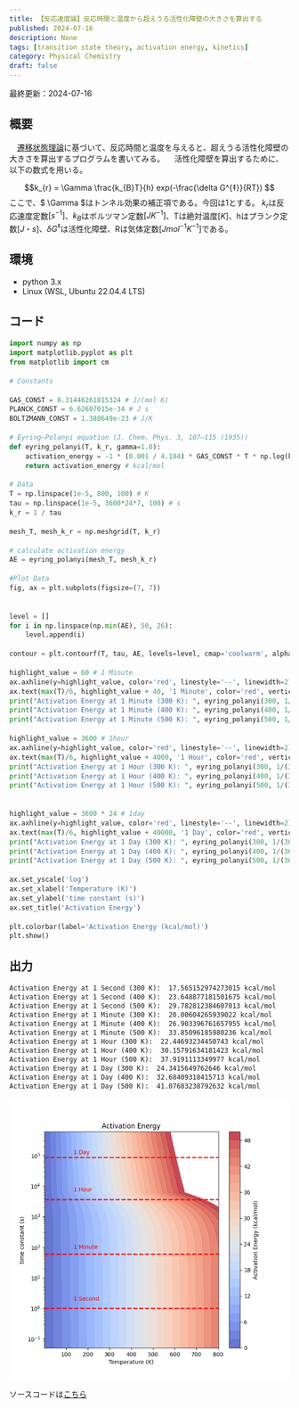 ```yaml
---
title: 【反応速度論】反応時間と温度から超えうる活性化障壁の大きさを算出する
published: 2024-07-16
description: None
tags: [transition state theory, activation energy, kinetics]
category: Physical Chemistry
draft: false
---
```

最終更新：2024-07-16

## 概要

　[遷移状態理論](https://en.wikipedia.org/wiki/Transition_state_theory)に基づいて、反応時間と温度を与えると、超えうる活性化障壁の大きさを算出するプログラムを書いてみる。
　活性化障壁を算出するために、以下の数式を用いる。

$$k_{r} = \Gamma \frac{k_{B}T}{h} exp(-\frac{\delta G^{‡}}{RT}) $$
ここで、$ \Gamma $はトンネル効果の補正項である。今回は1とする。
$k_{r}$は反応速度定数$[s^{-1} ]$、$k_{B}$はボルツマン定数$[J K^{-1}]$、Tは絶対温度$[K ]$、hはプランク定数$[J・s ]$、$\delta G^{‡}$は活性化障壁、Rは気体定数$[J mol^{-1} K^{-1} ]$である。


## 環境
 - python 3.x 
 - Linux (WSL, Ubuntu 22.04.4 LTS)

## コード


```python
import numpy as np
import matplotlib.pyplot as plt
from matplotlib import cm

# Constants

GAS_CONST = 8.31446261815324 # J/(mol K)
PLANCK_CONST = 6.62607015e-34 # J s
BOLTZMANN_CONST = 1.380649e-23 # J/K

# Eyring–Polanyi equation (J. Chem. Phys. 3, 107–115 (1935))
def eyring_polanyi(T, k_r, gamma=1.0):
    activation_energy = -1 * (0.001 / 4.184) * GAS_CONST * T * np.log(k_r * PLANCK_CONST / (T * BOLTZMANN_CONST * gamma))
    return activation_energy # kcal/mol
 
# Data
T = np.linspace(1e-5, 800, 100) # K
tau = np.linspace(1e-5, 3600*24*7, 100) # s
k_r = 1 / tau

mesh_T, mesh_k_r = np.meshgrid(T, k_r)

# calculate activation energy
AE = eyring_polanyi(mesh_T, mesh_k_r)

#Plot Data
fig, ax = plt.subplots(figsize=(7, 7))


level = []
for i in np.linspace(np.min(AE), 50, 26):
    level.append(i)

contour = plt.contourf(T, tau, AE, levels=level, cmap='coolwarm', alpha=0.8, vmax=50, vmin=np.min(AE))

highlight_value = 60 # 1 Minute   
ax.axhline(y=highlight_value, color='red', linestyle='--', linewidth=2)
ax.text(max(T)/6, highlight_value + 40, '1 Minute', color='red', verticalalignment='center')
print("Activation Energy at 1 Minute (300 K): ", eyring_polanyi(300, 1/60), "kcal/mol")
print("Activation Energy at 1 Minute (400 K): ", eyring_polanyi(400, 1/60), "kcal/mol")
print("Activation Energy at 1 Minute (500 K): ", eyring_polanyi(500, 1/60), "kcal/mol")

highlight_value = 3600 # 1hour
ax.axhline(y=highlight_value, color='red', linestyle='--', linewidth=2)
ax.text(max(T)/6, highlight_value + 4000, '1 Hour', color='red', verticalalignment='center')
print("Activation Energy at 1 Hour (300 K): ", eyring_polanyi(300, 1/(3600)), "kcal/mol")
print("Activation Energy at 1 Hour (400 K): ", eyring_polanyi(400, 1/(3600)), "kcal/mol")
print("Activation Energy at 1 Hour (500 K): ", eyring_polanyi(500, 1/(3600)), "kcal/mol")


highlight_value = 3600 * 24 # 1day
ax.axhline(y=highlight_value, color='red', linestyle='--', linewidth=2)
ax.text(max(T)/6, highlight_value + 40000, '1 Day', color='red', verticalalignment='center')
print("Activation Energy at 1 Day (300 K): ", eyring_polanyi(300, 1/(3600*24)), "kcal/mol")
print("Activation Energy at 1 Day (400 K): ", eyring_polanyi(400, 1/(3600*24)), "kcal/mol")
print("Activation Energy at 1 Day (500 K): ", eyring_polanyi(500, 1/(3600*24)), "kcal/mol")

ax.set_yscale('log')
ax.set_xlabel('Temperature (K)')
ax.set_ylabel('time constant (s)')
ax.set_title('Activation Energy')

plt.colorbar(label='Activation Energy (kcal/mol)')
plt.show()
```

## 出力


```
Activation Energy at 1 Second (300 K):  17.565152974273015 kcal/mol
Activation Energy at 1 Second (400 K):  23.648877181501675 kcal/mol
Activation Energy at 1 Second (500 K):  29.782812384607013 kcal/mol
Activation Energy at 1 Minute (300 K):  20.00604265939022 kcal/mol
Activation Energy at 1 Minute (400 K):  26.903396761657955 kcal/mol
Activation Energy at 1 Minute (500 K):  33.85096185980236 kcal/mol
Activation Energy at 1 Hour (300 K):  22.44693234450743 kcal/mol
Activation Energy at 1 Hour (400 K):  30.15791634181423 kcal/mol
Activation Energy at 1 Hour (500 K):  37.9191113349977 kcal/mol
Activation Energy at 1 Day (300 K):  24.3415649762646 kcal/mol
Activation Energy at 1 Day (400 K):  32.68409318415713 kcal/mol
Activation Energy at 1 Day (500 K):  41.07683238792632 kcal/mol
```


<img src="./Figure_1.png" alt="Sample Image" />

ソースコードは[こちら](./plot.py)

